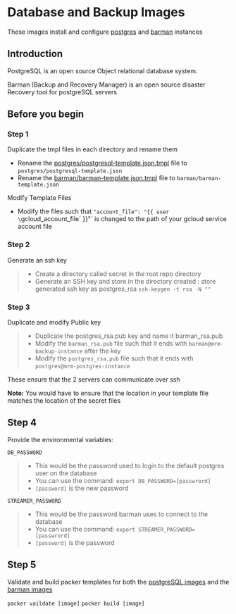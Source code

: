 # Database and Backup Images

These images install and configure [postgres](<https://www.postgresql.org/>) and [barman](<https://www.pgbarman.org/>) instances

## Introduction

PostgreSQL is an open source Object relational database system.

Barman (Backup and Recovery Manager) is an open source disaster Recovery tool for postgreSQL servers

## Before you begin

### Step 1

Duplicate the tmpl files in each directory and rename them

- Rename the [postgres/postgresql-template.json.tmpl](postgres/postgresql-template.json.tmpl) file to `postgres/postgresql-template.json`
- Rename the [barman/barman-template.json.tmpl](barman/barman-template.json.tmpl) file to `barman/barman-template.json`

Modify Template Files

- Modify the files such that `"account_file": "{{ user \`gcloud_account_file\` }}"` is changed to the path of your gcloud service account file

### Step 2

Generate an ssh key

> - Create a directory called secret in the root repo directory
> - Generate an SSH key and store in the directory created : store generated ssh key as postgres_rsa
> `ssh-keygen -t rsa -N ""`

### Step 3

Duplicate and modify Public key

> - Duplicate the postgres_rsa.pub key and name it barman_rsa.pub
> - Modify the `barman_rsa.pub` file such that it ends with `barman@mrm-backup-instance` after the key
> - Modify the `postgres_rsa.pub` file such that it ends with `postgres@mrm-postgres-instance`

These ensure that the 2 servers can communicate over ssh

**Note:** You would have to ensure that the location in your template file matches the location of the secret files

## Step 4

Provide the environmental variables:

`DB_PASSWORD`

> - This would be the password used to login to the default postgres user on the database
> - You can use the command:
>  `export DB_PASSWORD=[passwrord]`
> - `[password]` is the new password

`STREAMER_PASSWORD`

> - This would be the password barman uses to connect to the database
> - You can use the command:
>  `export STREAMER_PASSWORD=[passwrord]`
> - `[password]` is the password

## Step 5

Validate and build packer templates for both the [postgreSQL images](postgres/postgresql-template.json.tmpl) and the [barman images](barman/barman-template.json.tmpl)

`packer vaildate [image]`
`packer build [image]`
